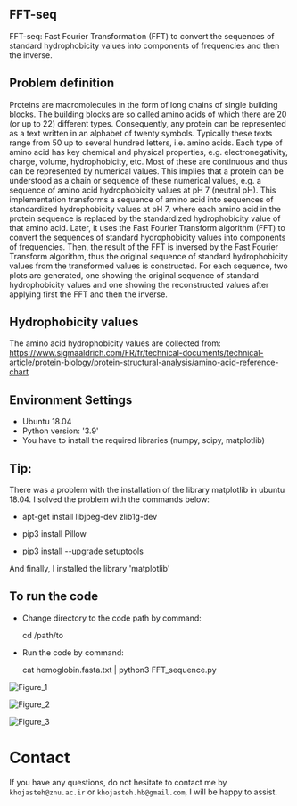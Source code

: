 ## FFT-seq
FFT-seq: Fast Fourier Transformation (FFT) to convert the sequences of standard hydrophobicity values into components of frequencies and then the inverse.

## Problem definition
Proteins are macromolecules in the form of long chains of single building blocks. The building blocks are so called amino acids of which there are 20 (or up to 22) different types. Consequently, any protein can be represented as a text written in an alphabet of twenty symbols. Typically these texts range from 50 up to several hundred letters, i.e. amino acids. Each type of amino acid has key chemical and physical properties, e.g. electronegativity, charge, volume, hydrophobicity, etc. Most of these are continuous and thus can be represented by numerical values. This implies that a protein can be understood as a chain or sequence of these numerical values, e.g. a sequence of amino acid hydrophobicity values at pH 7 (neutral pH). 
This implementation transforms a sequence of amino acid into sequences of standardized hydrophobicity values at pH 7, where each amino acid in the protein sequence is replaced by the standardized hydrophobicity value of that amino acid. Later, it uses the Fast Fourier Transform algorithm (FFT) to convert the sequences of standard hydrophobicity values into components of frequencies.  Then, the result of the FFT is inversed by the Fast Fourier Transform algorithm, thus the original sequence of standard hydrophobicity values from the transformed values is constructed. For each sequence, two plots are generated, one showing the original sequence of standard hydrophobicity values and one showing the reconstructed values after applying first the FFT and then the inverse.

## Hydrophobicity values
The amino acid hydrophobicity values are collected from: https://www.sigmaaldrich.com/FR/fr/technical-documents/technical-article/protein-biology/protein-structural-analysis/amino-acid-reference-chart

## Environment Settings
- Ubuntu 18.04
- Python version:  '3.9'
- You have to install the required libraries (numpy, scipy, matplotlib) 

## Tip:
There was a problem with the installation of the library matplotlib in ubuntu 18.04. I solved the problem with the commands below:

- apt-get install libjpeg-dev zlib1g-dev

- pip3 install Pillow

- pip3 install --upgrade setuptools

And finally, I installed the library 'matplotlib'

## To run the code 
- Change directory to the code path by command:

  cd /path/to

- Run the code by command:

  cat hemoglobin.fasta.txt | python3 FFT_sequence.py

![Figure_1](https://user-images.githubusercontent.com/72028345/197471753-4bb065cd-8035-45a1-8ab4-885e9dff14ae.png)

![Figure_2](https://user-images.githubusercontent.com/72028345/197471766-57d98a77-d7a6-4c97-b859-a44c46ac04fa.png)

![Figure_3](https://user-images.githubusercontent.com/72028345/197471793-412fbb6f-261d-4f32-b0a3-9249233a3430.png)


# Contact
If you have any questions, do not hesitate to contact me by `khojasteh@znu.ac.ir` or `khojasteh.hb@gmail.com`, I will be happy to assist.

